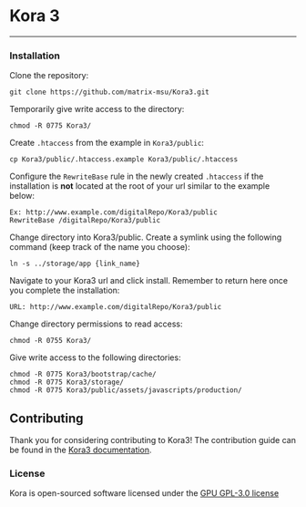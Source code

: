 # Kora 3 
***

### Installation
Clone the repository:
    
    git clone https://github.com/matrix-msu/Kora3.git

Temporarily give write access to the directory:
    
    chmod -R 0775 Kora3/

Create `.htaccess` from the example in `Kora3/public`:

    cp Kora3/public/.htaccess.example Kora3/public/.htaccess

Configure the `RewriteBase` rule in the newly created `.htaccess` if the installation is **not** located at the root of your url similar to the example below:

    Ex: http://www.example.com/digitalRepo/Kora3/public
    RewriteBase /digitalRepo/Kora3/public
    
Change directory into Kora3/public. Create a symlink using the following command (keep track of the name you choose):

	ln -s ../storage/app {link_name}

Navigate to your Kora3 url and click install. Remember to return here once you complete the installation:

    URL: http://www.example.com/digitalRepo/Kora3/public

Change directory permissions to read access:
    
    chmod -R 0755 Kora3/
    
Give write access to the following directories:

    chmod -R 0775 Kora3/bootstrap/cache/
    chmod -R 0775 Kora3/storage/
    chmod -R 0775 Kora3/public/assets/javascripts/production/

## Contributing

Thank you for considering contributing to Kora3! The contribution guide can be found in the [Kora3 documentation](http://kora.com).

### License

Kora is open-sourced software licensed under the [GPU GPL-3.0 license](https://opensource.org/licenses/GPL-3.0)
